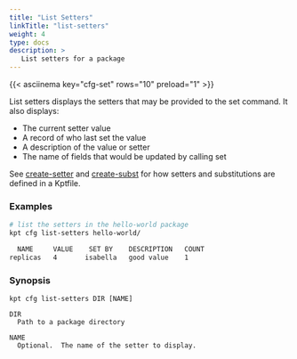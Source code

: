 ```yaml
---
title: "List Setters"
linkTitle: "list-setters"
weight: 4
type: docs
description: >
   List setters for a package
---
```

<!--mdtogo:Short
    List setters for a package
-->

{{< asciinema key="cfg-set" rows="10" preload="1" >}}

List setters displays the setters that may be provided to the set command.
It also displays:

- The current setter value
- A record of who last set the value
- A description of the value or setter
- The name of fields that would be updated by calling set

See [create-setter] and [create-subst] for how setters and substitutions
are defined in a Kptfile.

### Examples
<!--mdtogo:Examples-->
```sh
# list the setters in the hello-world package
kpt cfg list-setters hello-world/

  NAME     VALUE    SET BY    DESCRIPTION   COUNT  
replicas   4       isabella   good value    1   
```
<!--mdtogo-->

### Synopsis
<!--mdtogo:Long-->
```
kpt cfg list-setters DIR [NAME]

DIR
  Path to a package directory

NAME
  Optional.  The name of the setter to display.
```
<!--mdtogo-->

[create-setter]: ../create-setter
[create-subst]: ../create-subst

